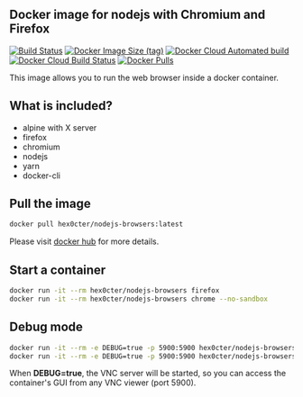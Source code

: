 
## Docker image for nodejs with Chromium and Firefox
[![Build Status](https://travis-ci.org/hex0cter/docker-nodejs-browsers.svg?branch=master)](https://travis-ci.org/hex0cter/docker-nodejs-browsers)
[![Docker Image Size (tag)](https://img.shields.io/docker/image-size/hex0cter/nodejs-browsers/latest)](https://hub.docker.com/r/hex0cter/nodejs-browsers)
[![Docker Cloud Automated build](https://img.shields.io/docker/cloud/automated/hex0cter/nodejs-browsers)](https://hub.docker.com/r/hex0cter/nodejs-browsers/builds)
[![Docker Cloud Build Status](https://img.shields.io/docker/cloud/build/hex0cter/nodejs-browsers)](https://hub.docker.com/r/hex0cter/nodejs-browsers/builds)
[![Docker Pulls](https://img.shields.io/docker/pulls/hex0cter/nodejs-browsers)](https://hub.docker.com/r/hex0cter/nodejs-browsers)

This image allows you to run the web browser inside a docker container.

## What is included?
* alpine with X server
* firefox
* chromium
* nodejs
* yarn
* docker-cli

## Pull the image
```bash
docker pull hex0cter/nodejs-browsers:latest
```
Please visit [docker hub](https://hub.docker.com/repository/docker/hex0cter/nodejs-browsers) for more details.

## Start a container
```bash
docker run -it --rm hex0cter/nodejs-browsers firefox
docker run -it --rm hex0cter/nodejs-browsers chrome --no-sandbox
```

## Debug mode
```bash
docker run -it --rm -e DEBUG=true -p 5900:5900 hex0cter/nodejs-browsers firefox
docker run -it --rm -e DEBUG=true -p 5900:5900 hex0cter/nodejs-browsers chrome --no-sandbox
```
When **DEBUG=true**, the VNC server will be started, so you can access the container's GUI from any VNC viewer (port 5900).

